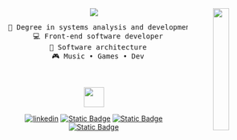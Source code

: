 <div align="center">
<img src="https://i.pinimg.com/736x/69/71/df/6971df45ea23fd8e37aa64883e6b5550.jpg" width="25%" align="right" />
<img src="https://readme-typing-svg.demolab.com?font=Fira+Code&pause=1000&color=8794F7FF&width=435&lines=Hi!+I'm+Tifany%2C+a+software+engineer"/>
</br>

<pre>
  💼 Degree in systems analysis and development
  💻 Front-end software developer
  📖 Software architecture
  🎮 Music • Games • Dev
</pre>

<br><br>
<img src="https://raw.githubusercontent.com/innng/innng/master/assets/kyubey.gif" height="40" />

[![linkedin](https://img.shields.io/badge/website-purple)](https://pinuya.site/)
[![Static Badge](https://img.shields.io/badge/linkedin-blue)](https://www.linkedin.com/in/tifanyanunes/)
[![Static Badge](https://img.shields.io/badge/twitter-black)](https://x.com/voidaerials)
[![Static Badge](https://img.shields.io/badge/instagram-pink)](https://www.instagram.com/voidaerials/)

